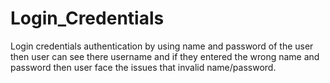 # Login_Credentials
Login credentials authentication by using name and password of the user then user can see there username and if they entered the wrong name and password then user face the issues that invalid name/password.
